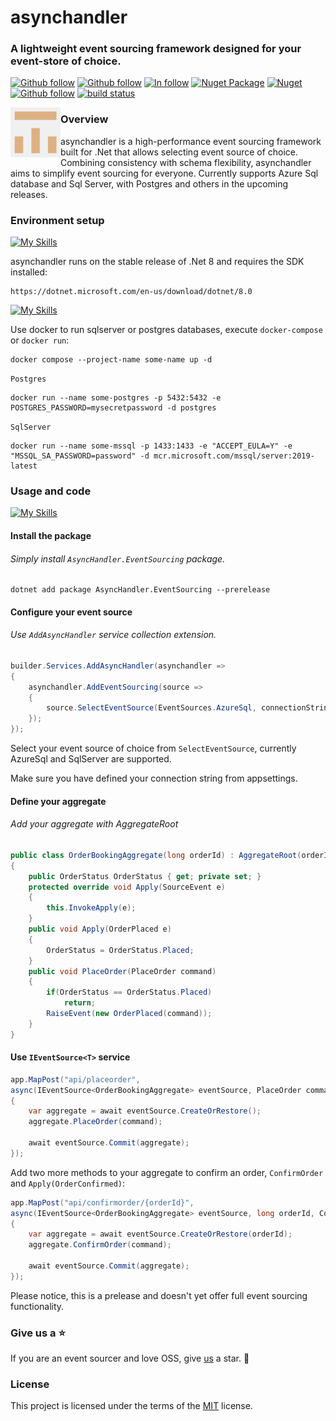 # asynchandler

### A lightweight event sourcing framework designed for your event-store of choice.

[![Github follow](https://img.shields.io/badge/follow-asynchandler-red?logo=github)](https://github.com/asynchandler)
[![Github follow](https://img.shields.io/badge/follow-eventsourcer-red?logo=github)](https://github.com/eventsourcer)
[![In follow](https://img.shields.io/badge/follow-LinkedIn-blue?logo=linkedin)](https://www.linkedin.com/in/sarwansurchi/)
[![Nuget Package](https://badgen.net/nuget/v/asynchandler.eventsourcing)](https://www.nuget.org/packages/AsyncHandler.EventSourcing)
[![Nuget](https://badgen.net/nuget/dt/asynchandler.eventsourcing)](https://www.nuget.org/packages/AsyncHandler.EventSourcing)
[![Github follow](https://img.shields.io/badge/give_us_a-⭐-red?logo=github)](https://github.com/asynchandler/AsyncHandler.EventSourcing)
[![build status](https://dev.azure.com/asynchandler/AsyncHandler.EventSourcing/_apis/build/status/asynchandler.AsyncHandler.EventSourcing?branchName=main)](https://dev.azure.com/asynchandler/AsyncHandler.EventSourcing/_build/latest?definitionId=3)

<div align="left">
    <img src="assets/github.png" alt="marten logo" width="80" height="80" style="float:left;">
</div>

### Overview

asynchandler is a high-performance event sourcing framework built for .Net that allows selecting event source of choice. Combining consistency with schema flexibility, asynchandler aims to simplify event sourcing for everyone. Currently supports Azure Sql database and Sql Server, with Postgres and others in the upcoming releases.

### Environment setup

[![My Skills](https://skillicons.dev/icons?i=dotnet)](https://dotnet.microsoft.com/en-us/download/dotnet/8.0)

asynchandler runs on the stable release of .Net 8 and requires the SDK installed:

    https://dotnet.microsoft.com/en-us/download/dotnet/8.0

[![My Skills](https://skillicons.dev/icons?i=docker)](https://dotnet.microsoft.com/en-us/download/dotnet/8.0)

Use docker to run sqlserver or postgres databases, execute `docker-compose` or `docker run`:

    docker compose --project-name some-name up -d

`Postgres`

    docker run --name some-postgres -p 5432:5432 -e POSTGRES_PASSWORD=mysecretpassword -d postgres

`SqlServer`

    docker run --name some-mssql -p 1433:1433 -e "ACCEPT_EULA=Y" -e "MSSQL_SA_PASSWORD=password" -d mcr.microsoft.com/mssql/server:2019-latest

### Usage and code

[![My Skills](https://skillicons.dev/icons?i=vscode)](https://dotnet.microsoft.com/en-us/download/dotnet/8.0)
#### Install the package

###### Simply install `AsyncHandler.EventSourcing` package.

    dotnet add package AsyncHandler.EventSourcing --prerelease

#### Configure your event source

###### Use `AddAsyncHandler` service collection extension.

```csharp
builder.Services.AddAsyncHandler(asynchandler =>
{
    asynchandler.AddEventSourcing(source =>
    {
        source.SelectEventSource(EventSources.AzureSql, connectionString);
    });
});
```

Select your event source of choice from `SelectEventSource`, currently AzureSql and SqlServer are supported.

Make sure you have defined your connection string from appsettings.

#### Define your aggregate
###### Add your aggregate with AggregateRoot

```csharp
public class OrderBookingAggregate(long orderId) : AggregateRoot(orderId)
{
    public OrderStatus OrderStatus { get; private set; }
    protected override void Apply(SourceEvent e)
    {
        this.InvokeApply(e);
    }
    public void Apply(OrderPlaced e)
    {
        OrderStatus = OrderStatus.Placed;
    }
    public void PlaceOrder(PlaceOrder command)
    {
        if(OrderStatus == OrderStatus.Placed)
            return;
        RaiseEvent(new OrderPlaced(command));
    }
}
```

#### Use `IEventSource<T>` service

```csharp
app.MapPost("api/placeorder", 
async(IEventSource<OrderBookingAggregate> eventSource, PlaceOrder command) =>
{
    var aggregate = await eventSource.CreateOrRestore();
    aggregate.PlaceOrder(command);

    await eventSource.Commit(aggregate);
});
```

Add two more methods to your aggregate to confirm an order, `ConfirmOrder` and `Apply(OrderConfirmed)`:

```csharp
app.MapPost("api/confirmorder/{orderId}", 
async(IEventSource<OrderBookingAggregate> eventSource, long orderId, ConfirmOrder command) =>
{
    var aggregate = await eventSource.CreateOrRestore(orderId);
    aggregate.ConfirmOrder(command);

    await eventSource.Commit(aggregate);
});
```

Please notice, this is a prelease and doesn't yet offer full event sourcing functionality.

### Give us a ⭐
If you are an event sourcer and love OSS, give [us](https://github.com/asynchandler/AsyncHandler.EventSourcing) a star. :purple_heart:

### License

This project is licensed under the terms of the [MIT](https://github.com/asynchandler/AsyncHandler.EventSourcing/blob/main/LICENSE) license.
